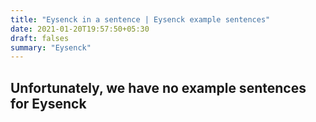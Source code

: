 ```yaml
---
title: "Eysenck in a sentence | Eysenck example sentences"
date: 2021-01-20T19:57:50+05:30
draft: falses
summary: "Eysenck"
---
```

## Unfortunately, we have no example sentences for Eysenck                 
